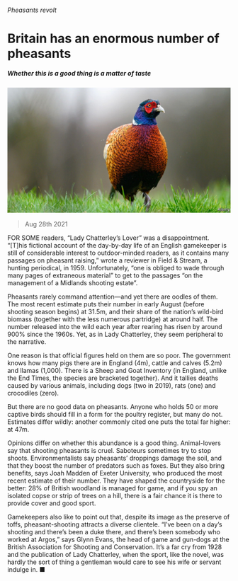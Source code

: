###### Pheasants revolt

# Britain has an enormous number of pheasants 

##### Whether this is a good thing is a matter of taste 

![image](images/20210828_brp501.jpg) 

> Aug 28th 2021 

FOR SOME readers, “Lady Chatterley’s Lover” was a disappointment. “[T]his fictional account of the day-by-day life of an English gamekeeper is still of considerable interest to outdoor-minded readers, as it contains many passages on pheasant raising,” wrote a reviewer in Field &amp; Stream, a hunting periodical, in 1959. Unfortunately, “one is obliged to wade through many pages of extraneous material” to get to the passages “on the management of a Midlands shooting estate”.

Pheasants rarely command attention—and yet there are oodles of them. The most recent estimate puts their number in early August (before shooting season begins) at 31.5m, and their share of the nation’s wild-bird biomass (together with the less numerous partridge) at around half. The number released into the wild each year after rearing has risen by around 900% since the 1960s. Yet, as in Lady Chatterley, they seem peripheral to the narrative.


One reason is that official figures held on them are so poor. The government knows how many pigs there are in England (4m), cattle and calves (5.2m) and llamas (1,000). There is a Sheep and Goat Inventory (in England, unlike the End Times, the species are bracketed together). And it tallies deaths caused by various animals, including dogs (two in 2019), rats (one) and crocodiles (zero).

But there are no good data on pheasants. Anyone who holds 50 or more captive birds should fill in a form for the poultry register, but many do not. Estimates differ wildly: another commonly cited one puts the total far higher: at 47m.

Opinions differ on whether this abundance is a good thing. Animal-lovers say that shooting pheasants is cruel. Saboteurs sometimes try to stop shoots. Environmentalists say pheasants’ droppings damage the soil, and that they boost the number of predators such as foxes. But they also bring benefits, says Joah Madden of Exeter University, who produced the most recent estimate of their number. They have shaped the countryside for the better: 28% of British woodland is managed for game, and if you spy an isolated copse or strip of trees on a hill, there is a fair chance it is there to provide cover and good sport.

Gamekeepers also like to point out that, despite its image as the preserve of toffs, pheasant-shooting attracts a diverse clientele. “I’ve been on a day’s shooting and there’s been a duke there, and there’s been somebody who worked at Argos,” says Glynn Evans, the head of game and gun-dogs at the British Association for Shooting and Conservation. It’s a far cry from 1928 and the publication of Lady Chatterley, when the sport, like the novel, was hardly the sort of thing a gentleman would care to see his wife or servant indulge in. ■


